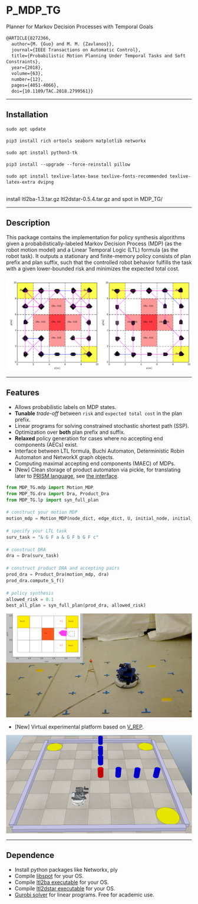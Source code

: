 P_MDP_TG
========

Planner for Markov Decision Processes with Temporal Goals 

```
@ARTICLE{8272366,
  author={M. {Guo} and M. M. {Zavlanos}},
  journal={IEEE Transactions on Automatic Control}, 
  title={Probabilistic Motion Planning Under Temporal Tasks and Soft Constraints}, 
  year={2018},
  volume={63},
  number={12},
  pages={4051-4066},
  doi={10.1109/TAC.2018.2799561}}
```

-----
Installation
-----

```
sudo apt update

pip3 install rich ortools seaborn matplotlib networkx

sudo apt install python3-tk

pip3 install --upgrade --force-reinstall pillow

sudo apt install texlive-latex-base texlive-fonts-recommended texlive-latex-extra dvipng


```
install ltl2ba-1.3.tar.gz ltl2dstar-0.5.4.tar.gz and spot in MDP_TG/


-----
Description
-----
This package contains the implementation for policy synthesis algorithms given a probabilistically-labeled Markov Decision Process (MDP) (as the robot motion model) and a Linear Temporal Logic (LTL) formula (as the robot task). It outputs a stationary  and finite-memory policy consists of plan prefix and plan suffix, such that the controlled robot behavior fulfills the task with a given lower-bounded risk and minimizes the expected total cost. 


<p align="center">  
  <img src="https://github.com/MengGuo/P_MDP_TG/blob/master/MDP_TG/figures/risk.png" width="600"/>
</p>



-----
Features
-----
* Allows probabilistic labels on MDP states.
* **Tunable** _trade-off_ between `risk` and `expected total cost` in the plan prefix.
* Linear programs for solving constrained stochastic shortest path (SSP).
* Optimization over **both** plan prefix and suffix.
* **Relaxed** policy generation for cases where no accepting end components (AECs) exist.
* Interface between LTL formula, Buchi Automaton, Deterministic Robin Automaton and NetworkX graph objects.
* Computing maximal accepting end components (MAEC) of MDPs.
* [New] Clean storage of product automaton via pickle, for translating later to [PRISM language](http://www.prismmodelchecker.org/manual/ThePRISMLanguage/Introduction), see [the interface](https://github.com/MengGuo/PRISM_interface).


```python
from MDP_TG.mdp import Motion_MDP
from MDP_TG.dra import Dra, Product_Dra
from MDP_TG.lp import syn_full_plan

# construct your motion MDP
motion_mdp = Motion_MDP(node_dict, edge_dict, U, initial_node, initial_label)

# specify your LTL task
surv_task = "& G F a & G F b G F c"

# construct DRA 
dra = Dra(surv_task)

# construct product DRA and accepting pairs
prod_dra = Product_Dra(motion_mdp, dra)
prod_dra.compute_S_f()

# policy synthesis 
allowed_risk = 0.1
best_all_plan = syn_full_plan(prod_dra, allowed_risk)
```

<p align="center">  
  <img src="https://github.com/MengGuo/P_MDP_TG/blob/master/MDP_TG/figures/mdp_tg.png" width="600"/>
</p>

* [New] Virtual experimental platform based on [V_REP](http://www.coppeliarobotics.com).

<p align="center">  
  <img src="https://github.com/MengGuo/P_MDP_TG/blob/master/v_rep/vrep.png" width="600"/>
</p>

----
Dependence
----
* Install python packages like Networkx, ply
* Compile [libspot](https://spot.lre.epita.fr/install.html) for your OS.
* Compile [ltl2ba executable](http://www.lsv.ens-cachan.fr/%7Egastin/ltl2ba/download.php) for your OS.
* Compile [ltl2dstar executable](http://www.ltl2dstar.de) for your OS. 
* [Gurobi solver](http://www.gurobi.com) for linear programs. Free for academic use.